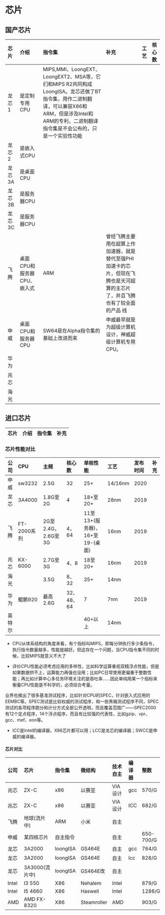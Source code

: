 # 芯片
## 国产芯片

|芯片|介绍|指令集|补充|工艺|核心数|
|:--------------|:-----------|:-----------|:------------|:-----------|:------------|
|龙芯1|是定制专用CPU|MIPS,MMI、LoongEXT、LoongEXT2、MSA等，它们和MIPS R2共同构成LoongISA。龙芯还做了BT指令集，用作二进制翻译，可以兼容X86和ARM，但是涉及Intel和ARM的专利，二进制翻译指令集是不会公布的，只是一个实验性功能||
龙芯2|是嵌入式CPU||||
|龙芯3A|是桌面CPU||||
|龙芯3B|是服务器CPU||||
|龙芯3C|是服务器CPU||||
|飞腾|桌面CPU和服务器CPU、嵌入式|ARM|曾经飞腾主要用在超算上作加速器，就是替代至强PHI加速卡的芯片，但现在飞腾也是天河超算的主芯片了，并且飞腾也有了较全面的产品 线|
|申威|桌面CPU和服务器CPU|SW64是在Alpha指令集的基础上改进而来|申威最早就是为超级计算机设计，神威超级计算机专用CPU。|
|华为||||
|兆芯||||
|海光||||

## 进口芯片

|芯片|介绍|指令集|补充|
|:--------------|:-----------|:-----------|:------------|


### 芯片性能对比
|公司|CPU|主频|核心数|单核性能|工艺|发布时间|补充|
|:-----------|:------------|:-----------|:------------|:-----------|:------------|:-----------|:------------|
|申威|sw3232|2.5G|32|25+|14/16nm|2020||
|龙芯|3A4000|1.8G至2G|4|18+至20+|28nm|2019||
|飞腾|FT-2000系列|2G至2.4G，2.6G至3G|4，64|11至13+(服务器)，16+至19-(桌面)|16nm|2019||
|兆芯|KX-6000|2.7G至3G|4、8|18至20+|16nm|2019||
|海光||3.5G|8、32|35+|14nm||
|华为|鲲鹏920|最高2.6G|32、48、64|7|7nm|2019||
|英特尔||||40+以上|14nm|||



* CPU从体系结构的角度来看，有个指标叫MIPS，即每分钟执行多少条指令，执行指令数量越多，性能就越好。但这存在一个问题，当CPU指令集不同的时候，比较MIPS就意义不大了

* 评价CPU性能必须考虑应用的多样性，比如科学运算重视双精浮点性能，但是如果数据供不上，运算能力再强也没用；比如PC日常使用更偏重于整数性能；再比如计算中心多任务环境关注的是吞吐率......因此单纯用某一个指标来衡量CPU性能是不科学的，必须综合考量。

业界也推出了很多基准测试程序，比如针对CPU的SPEC，针对嵌入式应用的EEMBC等。SPEC测试是比较权威的测试程序，和一些黑箱测试程序不同，SPEC测试的各项程序跑分和计分方式全部公开透明，而且覆盖范围广——SPEC2000有12个定点程序，14个浮点程序，而且有比较强的代表性，比如gzip、vpr、gcc、mef、eon等。


* ICC是Intel的编译器，X86芯片都可以用；LCC是龙芯的编译器；SWCC是申威的编译器。

#### 芯片对比

|公司|芯片|指令集|微结构|技术自主|编译器|整数|浮点|主频|制程|
|:-----------|:------------|:-----------|:------------|:-----------|:------------|:-----------|:------------|:-----------|:------------|
|兆芯|ZX-C|x86|以赛亚|VIA设计|gcc|570/G|499/G|2G|28nm|
|兆芯|ZX-C|x86|以赛亚|VIA设计|ICC|682/G|636/G|2G|28nm|
|飞腾|地球(流片中)|ARM|小米|自主||||2G|28nm|
|申威|某四核芯片|自主指令||自主||650-700/G||1.6G|40nm|
|龙芯|3A2000|loongISA|GS464E|自主|gcc|764/G|1120/G|1G|40nm|
|龙芯|3A2000|loongISA|GS464E|自主|lcc|828/G|1578/G|1G|40nm|
|龙芯|3A3000(流片中)|loongISA|GS464E改|自主||||1.6G-2G|28nm|
|Intel|I3 550|X86|Nehalem|Intel||879/G|1003/G|3.2G|32nm|
|Intel|I5 4660|X86|Haswell|Intel||1286/G|1646/G|3.2G|22nm|
|AMD|AMD FX-8320|X86|Steamroller|AMD||903/G|1037/G|3.5G|32nm|
